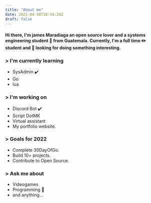 ```yaml
---
title: "About me"
date: 2022-04-30T18:54:24Z
draft: false
---
```


#### Hi there, I'm james Maradiaga an open source lover and a systems engineering student 🚀 from Guatemala. Currently, I'm a full time ✏️ student and 🔎 looking for doing something interesting.


### > I'm currently learning
- SysAdmin ✔️
- Go
- lua

### > I'm working on 
- Discord Bot ✔️
- Script DotMK
- Virtual assistant
- My portfolio website.

### > Goals for 2022
- Complete 30DayOfGo.
- Build 10+ projects.
- Contribute to Open Source.

### > Ask me about
- Videogames 
- Programming 📝
- and anything...
